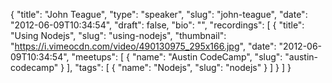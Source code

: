 {
  "title": "John Teague",
  "type": "speaker",
  "slug": "john-teague",
  "date": "2012-06-09T10:34:54",
  "draft": false,
  "bio": "",
  "recordings": [
    {
      "title": "Using Nodejs",
      "slug": "using-nodejs",
      "thumbnail": "https://i.vimeocdn.com/video/490130975_295x166.jpg",
      "date": "2012-06-09T10:34:54",
      "meetups": [
        {
          "name": "Austin CodeCamp",
          "slug": "austin-codecamp"
        }
      ],
      "tags": [
        {
          "name": "Nodejs",
          "slug": "nodejs"
        }
      ]
    }
  ]
}